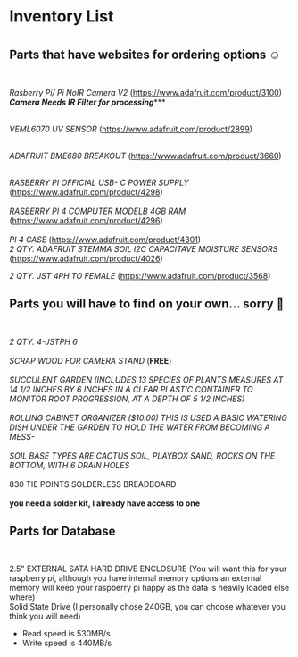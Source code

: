 # Inventory List<h1>
## Parts that have websites for ordering options :relaxed: <h2>

<br>*Rasberry Pi/ Pi NoIR Camera V2* (https://www.adafruit.com/product/3100)<br>
*******Camera Needs IR Filter for processing**********

<br>*VEML6070 UV SENSOR* (https://www.adafruit.com/product/2899)<br>

<br>*ADAFRUIT BME680 BREAKOUT*  (https://www.adafruit.com/product/3660)<br>

<br>*RASBERRY PI OFFICIAL USB- C POWER SUPPLY* (https://www.adafruit.com/product/4298)<br>
<br>*RASBERRY PI 4 COMPUTER MODELB 4GB RAM*  (https://www.adafruit.com/product/4296)<br>
<br>*PI 4 CASE* (https://www.adafruit.com/product/4301)
<br>*2 QTY.   ADAFRUIT STEMMA SOIL I2C CAPACITAVE MOISTURE SENSORS* (https://www.adafruit.com/product/4026)<br>

*2 QTY.   JST 4PH TO FEMALE* (https://www.adafruit.com/product/3568)
## Parts you will have to find on your own... sorry :hankey: <h2>
<br>*2 QTY.   4-JSTPH 6*<br>
<br>*SCRAP WOOD FOR CAMERA STAND* (**FREE**)<br>
<br>*SUCCULENT GARDEN (INCLUDES 13 SPECIES OF PLANTS MEASURES AT 14  1/2 INCHES BY 6 INCHES IN A CLEAR PLASTIC CONTAINER
TO MONITOR ROOT PROGRESSION, AT A DEPTH OF 5 1/2 INCHES)*<br>
<br>*ROLLING CABINET ORGANIZER  ($10.00) THIS IS USED A BASIC WATERING DISH UNDER THE GARDEN TO HOLD THE WATER FROM
BECOMING A MESS-*<br>
<br>*SOIL BASE TYPES ARE CACTUS SOIL, PLAYBOX SAND, ROCKS ON THE BOTTOM, WITH 6 DRAIN HOLES*<br>
<br>830 TIE POINTS SOLDERLESS BREADBOARD<br>
<br>**you need a solder kit, I already have access to one**<br>
## Parts for Database <h2>
<br>2.5" EXTERNAL SATA HARD DRIVE ENCLOSURE (You will want this for your raspberry pi, although you have internal
  memory options an external memory will keep your raspberry pi happy as the data is heavily loaded else where)
<br> Solid State Drive (I personally chose 240GB, you can choose whatever you think you will need)
  * Read speed is 530MB/s
  * Write speed is 440MB/s<br>
